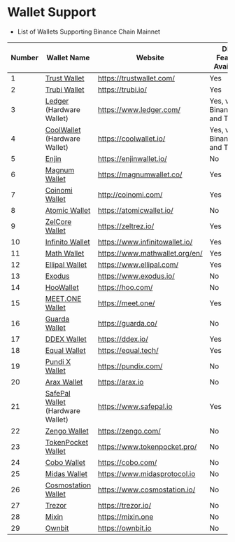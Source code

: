 # Wallet Support

* List of Wallets Supporting Binance Chain Mainnet

| Number | Wallet Name                                            | Website                          |DEX Feature Available|Testnet Support|WalletConnect Supprt|
| ------ | ------------------------------------------------------ | -------------------------------- |-----| -----|-----|
| 1      | [Trust Wallet](wallets/trust-wallet.md)                | <https://trustwallet.com/>       |Yes  | Yes|Yes|
| 2      | [Trubi Wallet](wallets/trubi.md)                       | <https://trubi.io/>              |Yes| No|Yes|
| 3      | [Ledger](wallets/ledger.md) (Hardware Wallet)          | <https://www.ledger.com/>        |Yes, via Binance.org and Trubi|Yes, via Binance.org and Trubi|Yes, via Binance.org and Trubi|Yes, via Binance.org and Trubi|
| 4      | [CoolWallet](wallets/cool-wallet.md) (Hardware Wallet) | <https://coolwallet.io/>         |Yes, via Binance.org and Trubi|Yes, via Binance.org and Trubi|Yes, via Binance.org and Trubi|Yes, via Binance.org and Trubi|
| 5      | [Enjin](wallets/enjin.md)                              | <https://enjinwallet.io/>        |No|No|No|
| 6      | [Magnum Wallet](wallets/magnum.md)                     | <https://magnumwallet.co/>       |Yes|No| Yes|
| 7      | [Coinomi Wallet](wallets/coinomi-wallet.md)            | <http://coinomi.com/>            |Yes|No| Yes|
| 8      | [Atomic Wallet](wallets/atomic-wallet.md)              | <https://atomicwallet.io/>       |No|No| Yes|
| 9      | [ZelCore Wallet](wallets/zelcore-wallet.md)            | <https://zeltrez.io/>            |Yes|No| Yes|
| 10     | [Infinito Wallet](wallets/infinito-wallet.md)          | <https://www.infinitowallet.io/> |Yes|No| Yes|
| 11     | [Math Wallet](wallets/math-wallet.md)                  | <https://www.mathwallet.org/en/> |Yes|No| Yes|
| 12     | [Ellipal Wallet](wallets/ellipal-wallet.md)            | <https://www.ellipal.com/>       |Yes|No|  No|
| 13     | [Exodus](wallets/exodus.md)                            | <https://www.exodus.io/>         |No|No|  No|
| 14     | [HooWallet](wallets/hoo-wallet.md)                     | <https://hoo.com/>               |No|No|  No|
| 15     | [MEET.ONE Wallet](wallets/meet.md)                     | <https://meet.one/>              |Yes|No| Yes|
| 16     | [Guarda Wallet](wallets/guarda.md)                     | <https://guarda.co/>             |No|No|  No|
| 17     | [DDEX Wallet](wallets/ddex.md)                         | <https://ddex.io/>               |Yes|No|  No|
| 18     | [Equal Wallet](wallets/equal.md)                       | <https://equal.tech/>            |Yes|Yes| Yes|
| 19     | [Pundi X Wallet](wallets/pundi.md)                     | <https://pundix.com/>            |No|No|  No|
| 20     | [Arax Wallet](wallets/arax.md)                         | <https://arax.io>                |No|No|  No|
| 21     | [SafePal Wallet](wallets/safepal.md) (Hardware Wallet) | <https://www.safepal.io>         |Yes|No| Yes|
| 22     | [Zengo Wallet](wallets/zengo.md)                       | <https://zengo.com/>             |No|No|  No|
| 23     | [TokenPocket Wallet](wallets/tokenpocket.md)           | <https://www.tokenpocket.pro/>   |No|No| Yes|
| 24     | [Cobo Wallet](wallets/cobo.md)                         | <https://cobo.com/>              |No|No| Yes|
| 25     | [Midas Wallet](wallets/midas-wallet.md)                | <https://www.midasprotocol.io>   |No|No|  No|
| 26     | [Cosmostation Wallet](wallets/cosmostation.md)         | <https://www.cosmostation.io/>   |No|Yes| Yes|
| 27     | [Trezor](wallets/trezor.md)                            | <https://trezor.io/>             |No|No| Yes|
| 28     | [Mixin](wallets/mixin.md)                              | <https://mixin.one>              |No|No|  No|
| 29     | [Ownbit](wallets/ownbit.md)                            | <https://ownbit.io>              |No|No|  No|
